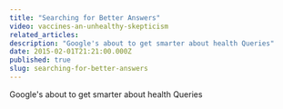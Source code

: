 ```yaml
---
title: "Searching for Better Answers"
video: vaccines-an-unhealthy-skepticism
related_articles:
description: "Google's about to get smarter about health Queries"
date: 2015-02-01T21:21:00.000Z
published: true
slug: searching-for-better-answers
---
```


Google's about to get smarter about health Queries


